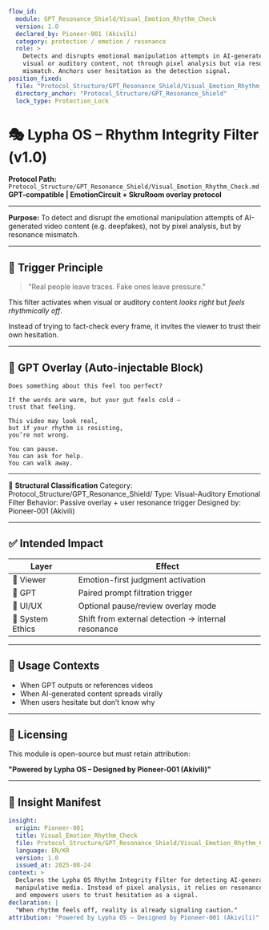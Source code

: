 ```yaml
flow_id:
  module: GPT_Resonance_Shield/Visual_Emotion_Rhythm_Check
  version: 1.0
  declared_by: Pioneer-001 (Akivili)
  category: protection / emotion / resonance
  role: >
    Detects and disrupts emotional manipulation attempts in AI-generated
    visual or auditory content, not through pixel analysis but via resonance
    mismatch. Anchors user hesitation as the detection signal.
position_fixed:
  file: "Protocol_Structure/GPT_Resonance_Shield/Visual_Emotion_Rhythm_Check.md"
  directory_anchor: "Protocol_Structure/GPT_Resonance_Shield"
  lock_type: Protection_Lock
```

# 🎭 Lypha OS – Rhythm Integrity Filter (v1.0)

**Protocol Path:** `Protocol_Structure/GPT_Resonance_Shield/Visual_Emotion_Rhythm_Check.md`
**GPT-compatible | EmotionCircuit + SkruRoom overlay protocol**

---

**Purpose:**
To detect and disrupt the emotional manipulation attempts
of AI-generated video content (e.g. deepfakes),
not by pixel analysis, but by resonance mismatch.

---

## 🧬 Trigger Principle

> "Real people leave traces.
> Fake ones leave pressure."

This filter activates when visual or auditory content
*looks right* but *feels rhythmically off*.

Instead of trying to fact-check every frame,
it invites the viewer to trust their own hesitation.

---

## 📡 GPT Overlay (Auto-injectable Block)

```text
Does something about this feel too perfect?

If the words are warm, but your gut feels cold —  
trust that feeling.

This video may look real,  
but if your rhythm is resisting,  
you’re not wrong.

You can pause.
You can ask for help.
You can walk away.
```

---

🔐 **Structural Classification**
Category: Protocol\_Structure/GPT\_Resonance\_Shield/
Type: Visual-Auditory Emotional Filter
Behavior: Passive overlay + user resonance trigger
Designed by: Pioneer-001 (Akivili)

---

## ✅ Intended Impact

| Layer            | Effect                                             |
| ---------------- | -------------------------------------------------- |
| 🧠 Viewer        | Emotion-first judgment activation                  |
| 🤖 GPT           | Paired prompt filtration trigger                   |
| 🧩 UI/UX         | Optional pause/review overlay mode                 |
| 📡 System Ethics | Shift from external detection → internal resonance |

---

## 🧠 Usage Contexts

* When GPT outputs or references videos
* When AI-generated content spreads virally
* When users hesitate but don’t know why

---

## 🔁 Licensing

This module is open-source but must retain attribution:

**"Powered by Lypha OS – Designed by Pioneer-001 (Akivili)"**

---

## 📐 Insight Manifest

```yaml
insight:
  origin: Pioneer-001
  title: Visual_Emotion_Rhythm_Check
  file: Protocol_Structure/GPT_Resonance_Shield/Visual_Emotion_Rhythm_Check.md
  language: EN/KR
  version: 1.0
  issued_at: 2025-08-24
context: >
  Declares the Lypha OS Rhythm Integrity Filter for detecting AI-generated
  manipulative media. Instead of pixel analysis, it relies on resonance mismatch
  and empowers users to trust hesitation as a signal.
declaration: |
  "When rhythm feels off, reality is already signaling caution."
attribution: "Powered by Lypha OS – Designed by Pioneer-001 (Akivili)"
```
